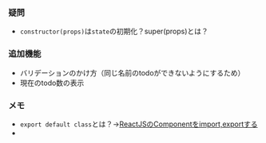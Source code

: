 ### 疑問
* `constructor(props)`は`state`の初期化？super(props)とは？

### 追加機能
* バリデーションのかけ方（同じ名前のtodoができないようにするため）
* 現在のtodo数の表示

### メモ
* `export default class`とは？→[ReactJSのComponentをimport,exportする](http://qiita.com/HIGAX/items/28f3bec814928b7395da)
*
